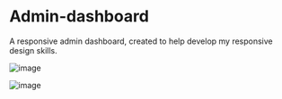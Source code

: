 # Admin-dashboard

A responsive admin dashboard, created to help develop my responsive design skills.

![image](https://github.com/m1lanaz/Admin-dashboard/assets/58622630/e19193f8-ed33-4a59-b0c5-b4e48eaa8625)

![image](https://github.com/m1lanaz/Admin-dashboard/assets/58622630/0407bc65-f190-4991-8fa4-1e24154ab497)
